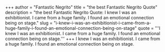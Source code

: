 +++
author = "Fantastic Negrito"
title = "the best Fantastic Negrito Quote"
description = "the best Fantastic Negrito Quote: I knew I was an exhibitionist. I came from a huge family. I found an emotional connection being on stage."
slug = "i-knew-i-was-an-exhibitionist-i-came-from-a-huge-family-i-found-an-emotional-connection-being-on-stage"
quote = '''I knew I was an exhibitionist. I came from a huge family. I found an emotional connection being on stage.'''
+++
I knew I was an exhibitionist. I came from a huge family. I found an emotional connection being on stage.
